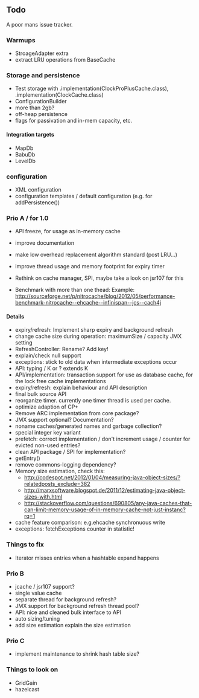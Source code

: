 ## Todo

A poor mans issue tracker.

### Warmups

  * StroageAdapter extra
  * extract LRU operations from BaseCache

### Storage and persistence

  * Test storage with .implementation(ClockProPlusCache.class), .implementation(ClockCache.class)
  * ConfigurationBuilder
  * more than 2gb?
  * off-heap persistence
  * flags for passivation and in-mem capacity, etc.

#### Integration targets

  * MapDb
  * BabuDb
  * LevelDb

### configuration

  * XML configuration
  * configuration templates / default configuration (e.g. for addPersistence())

### Prio A / for 1.0

  * API freeze, for usage as in-memory cache
  * improve documentation
  * make low overhead replacement algorithm standard (post LRU...)
  * improve thread usage and memory footprint for expiry timer
  * Rethink on cache manager, SPI, maybe take a look on jsr107 for this

  * Benchmark with more than one thead:
    Example: http://sourceforge.net/p/nitrocache/blog/2012/05/performance-benchmark-nitrocache--ehcache--infinispan--jcs--cach4j

#### Details

  * expiry/refresh: Implement sharp expiry and background refresh
  * change cache size during operation: maximumSize / capacity JMX setting
  * RefreshController: Rename? Add key!
  * explain/check null support
  * exceptions: stick to old data when intermediate exceptions occur
  * API: typing / K or ? extends K
  * API/implementation: transaction support for use as database cache, for the lock free cache implementations
  * expiry/refresh: explain behaviour and API description
  * final bulk source API
  * reorganize timer. currently one timer thread is used per cache.
  * optimize adaption of CP+
  * Remove ARC implementation from core package?
  * JMX support optional? Documentation?
  * noname caches/generated names and garbage collection?
  * special integer key variant
  * prefetch: correct implementation / don't increment usage / counter for evicted non-used entries?
  * clean API package / SPI for implementation?
  * getEntry()
  * remove commons-logging dependency?
  * Memory size estimation, check this:
    * http://codespot.net/2012/01/04/measuring-java-object-sizes/?relatedposts_exclude=382
    * http://marxsoftware.blogspot.de/2011/12/estimating-java-object-sizes-with.html
    * http://stackoverflow.com/questions/690805/any-java-caches-that-can-limit-memory-usage-of-in-memory-cache-not-just-instanc?rq=1
  * cache feature comparison: e.g.ehcache synchronuous write
  * exceptions: fetchExceptions counter in statistic!

### Things to fix

  * Iterator misses entries when a hashtable expand happens

### Prio B

  * jcache / jsr107 support?
  * single value cache
  * separate thread for background refresh?
  * JMX support for background refresh thread pool?
  * API: nice and cleaned bulk interface to API
  * auto sizing/tuning
  * add size estimation explain the size estimation

### Prio C

  * implement maintenance to shrink hash table size?

### Things to look on

  * GridGain
  * hazelcast
